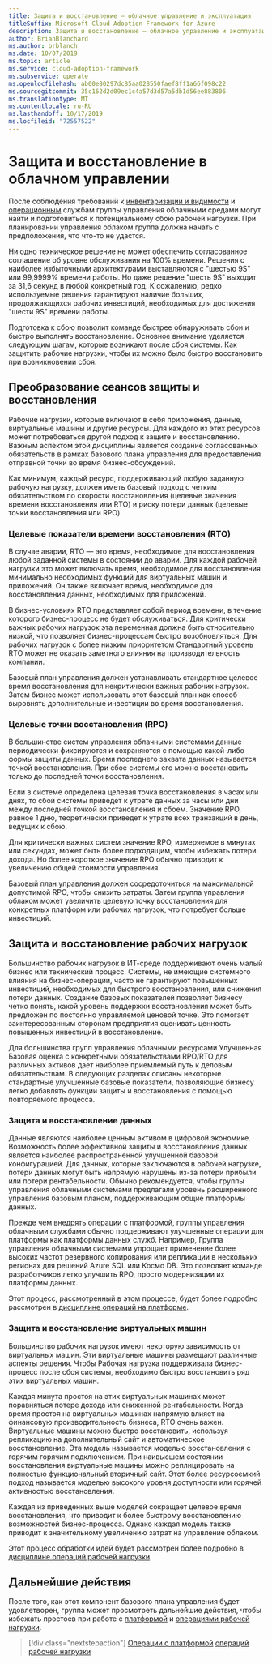 ```yaml
---
title: Защита и восстановление — облачное управление и эксплуатация
titleSuffix: Microsoft Cloud Adoption Framework for Azure
description: Защита и восстановление — облачное управление и эксплуатация
author: BrianBlanchard
ms.author: brblanch
ms.date: 10/07/2019
ms.topic: article
ms.service: cloud-adoption-framework
ms.subservice: operate
ms.openlocfilehash: ab00e80297dc85aa028550faef8ff1a66f098c22
ms.sourcegitcommit: 35c162d2d09ec1c4a57d3d57a5db1d56ee883806
ms.translationtype: MT
ms.contentlocale: ru-RU
ms.lasthandoff: 10/17/2019
ms.locfileid: "72557522"
---
```

# <a name="protect-and-recover-in-cloud-management"></a>Защита и восстановление в облачном управлении

После соблюдения требований к [инвентаризации и видимости](./inventory.md) и [операционным](./operational-compliance.md) службам группы управления облачными средами могут найти и подготовиться к потенциальному сбою рабочей нагрузки. При планировании управления облаком группа должна начать с предположения, что что-то не удастся.

Ни одно техническое решение не может обеспечить согласованное соглашение об уровне обслуживания на 100% времени. Решения с наиболее избыточными архитектурами выставляются с "шестью 9S" или 99,9999% времени работы. Но даже решение "шесть 9S" выходит за 31,6 секунд в любой конкретный год. К сожалению, редко используемые решения гарантируют наличие больших, продолжающихся рабочих инвестиций, необходимых для достижения "шести 9S" времени работы.

Подготовка к сбою позволит команде быстрее обнаруживать сбои и быстро выполнять восстановление. Основное внимание уделяется следующим шагам, которые возникают после сбоя системы. Как защитить рабочие нагрузки, чтобы их можно было быстро восстановить при возникновении сбоя.

## <a name="translating-protection-and-recovery-conversations"></a>Преобразование сеансов защиты и восстановления

Рабочие нагрузки, которые включают в себя приложения, данные, виртуальные машины и другие ресурсы. Для каждого из этих ресурсов может потребоваться другой подход к защите и восстановлению. Важным аспектом этой дисциплины является создание согласованных обязательств в рамках базового плана управления для предоставления отправной точки во время бизнес-обсуждений.

Как минимум, каждый ресурс, поддерживающий любую заданную рабочую нагрузку, должен иметь базовый подход с четким обязательством по скорости восстановления (целевые значения времени восстановления или RTO) и риску потери данных (целевые точки восстановления или RPO).

### <a name="recovery-time-objectives-rto"></a>Целевые показатели времени восстановления (RTO)

В случае аварии, RTO — это время, необходимое для восстановления любой заданной системы в состоянии до аварии. Для каждой рабочей нагрузки это может включать время, необходимое для восстановления минимально необходимых функций для виртуальных машин и приложений. Он также включает время, необходимое для восстановления данных, необходимых для приложений.

В бизнес-условиях RTO представляет собой период времени, в течение которого бизнес-процесс не будет обслуживаться. Для критически важных рабочих нагрузок эта переменная должна быть относительно низкой, что позволяет бизнес-процессам быстро возобновляться. Для рабочих нагрузок с более низким приоритетом Стандартный уровень RTO может не оказать заметного влияния на производительность компании.

Базовый план управления должен устанавливать стандартное целевое время восстановления для некритически важных рабочих нагрузок. Затем бизнес может использовать этот базовый план как способ выровнять дополнительные инвестиции во время восстановления.

### <a name="recovery-point-objectives-rpo"></a>Целевые точки восстановления (RPO)

В большинстве систем управления облачными системами данные периодически фиксируются и сохраняются с помощью какой-либо формы защиты данных. Время последнего захвата данных называется точкой восстановления. При сбое системы его можно восстановить только до последней точки восстановления.

Если в системе определена целевая точка восстановления в часах или днях, то сбой системы приведет к утрате данных за часы или дни между последней точкой восстановления и сбоем. Значение RPO, равное 1 дню, теоретически приведет к утрате всех транзакций в день, ведущих к сбою.

Для критически важных систем значение RPO, измеряемое в минутах или секундах, может быть более подходящим, чтобы избежать потери дохода. Но более короткое значение RPO обычно приводит к увеличению общей стоимости управления.

Базовый план управления должен сосредоточиться на максимальной допустимой RPO, чтобы снизить затраты. Затем группа управления облаком может увеличить целевую точку восстановления для конкретных платформ или рабочих нагрузок, что потребует больше инвестиций.

## <a name="protect-and-recover-workloads"></a>Защита и восстановление рабочих нагрузок

Большинство рабочих нагрузок в ИТ-среде поддерживают очень малый бизнес или технический процесс. Системы, не имеющие системного влияния на бизнес-операции, часто не гарантируют повышенных инвестиций, необходимых для быстрого восстановления, или снижения потери данных. Создание базовых показателей позволяет бизнесу четко понять, какой уровень поддержки восстановления может быть предложен по постоянно управляемой ценовой точке. Это помогает заинтересованным сторонам предприятия оценивать ценность повышенных инвестиций в восстановление.

Для большинства групп управления облачными ресурсами Улучшенная Базовая оценка с конкретными обязательствами RPO/RTO для различных активов дает наиболее приемлемый путь к деловым обязательствам. В следующих разделах описаны некоторые стандартные улучшенные базовые показатели, позволяющие бизнесу легко добавлять функции защиты и восстановления с помощью повторяемого процесса.

### <a name="protect-and-recover-data"></a>Защита и восстановление данных

Данные являются наиболее ценным активом в цифровой экономике. Возможность более эффективной защиты и восстановления данных является наиболее распространенной улучшенной базовой конфигурацией. Для данных, которые заключаются в рабочей нагрузке, потери данных могут быть напрямую нарушены из-за потери прибыли или потери рентабельности. Обычно рекомендуется, чтобы группы управления облачными системами предлагали уровень расширенного управления базовым планом, поддерживающим общие платформы данных.

Прежде чем внедрять операции с платформой, группы управления облачными службами обычно поддерживают улучшенные операции для платформы как платформы данных служб. Например, Группа управления облачными системами упрощает применение более высоких частот резервного копирования или репликации в нескольких регионах для решений Azure SQL или Космо DB. Это позволяет команде разработчиков легко улучшить RPO, просто модернизации их платформы данных.

Этот процесс, рассмотренный в этом процессе, будет более подробно рассмотрен в [дисциплине операций на платформе](./platform.md).

### <a name="protect-and-recover-vms"></a>Защита и восстановление виртуальных машин

Большинство рабочих нагрузок имеют некоторую зависимость от виртуальных машин. Эти виртуальные машины размещают различные аспекты решения. Чтобы Рабочая нагрузка поддерживала бизнес-процесс после сбоя системы, необходимо быстро восстановить ряд этих виртуальных машин.

Каждая минута простоя на этих виртуальных машинах может поравняться потере дохода или сниженной рентабельности. Когда время простоя на виртуальных машинах напрямую влияет на финансовую производительность бизнеса, RTO очень важен. Виртуальные машины можно быстро восстановить, используя репликацию на дополнительный сайт и автоматическое восстановление. Эта модель называется моделью восстановления с горячим горячим подключением. При наивысшем состоянии восстановления виртуальные машины можно реплицировать на полностью функциональный вторичный сайт. Этот более ресурсоемкий подход называется моделью высокого уровня доступности или горячей активностью восстановления.

Каждая из приведенных выше моделей сокращает целевое время восстановления, что приводит к более быстрому восстановлению возможностей бизнес-процесса. Однако каждая модель также приводит к значительному увеличению затрат на управление облаком.

Этот процесс обработки идей будет рассмотрен более подробно в [дисциплине операций рабочей нагрузки](./workload.md).

## <a name="next-steps"></a>Дальнейшие действия

После того, как этот компонент базового плана управления будет удовлетворен, группа может просмотреть дальнейшие действия, чтобы избежать простоев при работе с [платформой](./platform.md) и [операциями рабочей нагрузки](./workload.md).

> [!div class="nextstepaction"]
> [Операции с платформой](./platform.md) 
> [операций рабочей нагрузки](./workload.md)

